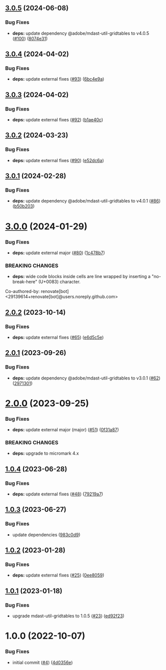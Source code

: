 ## [3.0.5](https://github.com/adobe/remark-gridtables/compare/v3.0.4...v3.0.5) (2024-06-08)


### Bug Fixes

* **deps:** update dependency @adobe/mdast-util-gridtables to v4.0.5 ([#100](https://github.com/adobe/remark-gridtables/issues/100)) ([8074e31](https://github.com/adobe/remark-gridtables/commit/8074e31c1b60cc48b58018ac332f9aca08f234af))

## [3.0.4](https://github.com/adobe/remark-gridtables/compare/v3.0.3...v3.0.4) (2024-04-02)


### Bug Fixes

* **deps:** update external fixes ([#93](https://github.com/adobe/remark-gridtables/issues/93)) ([6bc4e9a](https://github.com/adobe/remark-gridtables/commit/6bc4e9ae36506682ca4997e9f15b4eefa13b13e9))

## [3.0.3](https://github.com/adobe/remark-gridtables/compare/v3.0.2...v3.0.3) (2024-04-02)


### Bug Fixes

* **deps:** update external fixes ([#92](https://github.com/adobe/remark-gridtables/issues/92)) ([b1ae40c](https://github.com/adobe/remark-gridtables/commit/b1ae40ce5d8c0b4dedb2d11689179cbcd6a39c1e))

## [3.0.2](https://github.com/adobe/remark-gridtables/compare/v3.0.1...v3.0.2) (2024-03-23)


### Bug Fixes

* **deps:** update external fixes ([#90](https://github.com/adobe/remark-gridtables/issues/90)) ([e52dc6a](https://github.com/adobe/remark-gridtables/commit/e52dc6aa42f7ccf917493b66ca9fd676c75e22d5))

## [3.0.1](https://github.com/adobe/remark-gridtables/compare/v3.0.0...v3.0.1) (2024-02-28)


### Bug Fixes

* **deps:** update dependency @adobe/mdast-util-gridtables to v4.0.1 ([#86](https://github.com/adobe/remark-gridtables/issues/86)) ([b50b203](https://github.com/adobe/remark-gridtables/commit/b50b203c2ca79b0f6404b5705646b7ea81668837))

# [3.0.0](https://github.com/adobe/remark-gridtables/compare/v2.0.2...v3.0.0) (2024-01-29)


### Bug Fixes

* **deps:** update external major ([#80](https://github.com/adobe/remark-gridtables/issues/80)) ([1c478b7](https://github.com/adobe/remark-gridtables/commit/1c478b7353731068ec2c4c4a5658c9ce7b0ce9eb))


### BREAKING CHANGES

* **deps:** wide code blocks inside cells are line wrapped by inserting a "no-break-here" (U+0083) character.

Co-authored-by: renovate[bot] <29139614+renovate[bot]@users.noreply.github.com>

## [2.0.2](https://github.com/adobe/remark-gridtables/compare/v2.0.1...v2.0.2) (2023-10-14)


### Bug Fixes

* **deps:** update external fixes ([#65](https://github.com/adobe/remark-gridtables/issues/65)) ([e6d5c5e](https://github.com/adobe/remark-gridtables/commit/e6d5c5e4050a4efbe44485ca136aa9b6dda4b995))

## [2.0.1](https://github.com/adobe/remark-gridtables/compare/v2.0.0...v2.0.1) (2023-09-26)


### Bug Fixes

* **deps:** update dependency @adobe/mdast-util-gridtables to v3.0.1 ([#62](https://github.com/adobe/remark-gridtables/issues/62)) ([2971301](https://github.com/adobe/remark-gridtables/commit/29713012ebec9103f01821dafe470cdd23b6eae7))

# [2.0.0](https://github.com/adobe/remark-gridtables/compare/v1.0.4...v2.0.0) (2023-09-25)


### Bug Fixes

* **deps:** update external major (major) ([#51](https://github.com/adobe/remark-gridtables/issues/51)) ([0f31a87](https://github.com/adobe/remark-gridtables/commit/0f31a870d99c6474a28e301f3fa438e1f3b1baea))


### BREAKING CHANGES

* **deps:** upgrade to micromark 4.x

## [1.0.4](https://github.com/adobe/remark-gridtables/compare/v1.0.3...v1.0.4) (2023-06-28)


### Bug Fixes

* **deps:** update external fixes ([#48](https://github.com/adobe/remark-gridtables/issues/48)) ([79219a7](https://github.com/adobe/remark-gridtables/commit/79219a70b87bad271abcbf758d779d4c8954c52b))

## [1.0.3](https://github.com/adobe/remark-gridtables/compare/v1.0.2...v1.0.3) (2023-06-27)


### Bug Fixes

* update dependencies ([983c0d9](https://github.com/adobe/remark-gridtables/commit/983c0d90617a477abefacdb90299448198aa6400))

## [1.0.2](https://github.com/adobe/remark-gridtables/compare/v1.0.1...v1.0.2) (2023-01-28)


### Bug Fixes

* **deps:** update external fixes ([#25](https://github.com/adobe/remark-gridtables/issues/25)) ([0ee8059](https://github.com/adobe/remark-gridtables/commit/0ee8059abe9a766a929a42583b3da7aeb1e6fcfa))

## [1.0.1](https://github.com/adobe/remark-gridtables/compare/v1.0.0...v1.0.1) (2023-01-18)


### Bug Fixes

* upgrade mdast-util-gridtables to 1.0.5 ([#23](https://github.com/adobe/remark-gridtables/issues/23)) ([ed92f23](https://github.com/adobe/remark-gridtables/commit/ed92f2327a6e9356d4fd450d0a4e02f5ec07e32c))

# 1.0.0 (2022-10-07)


### Bug Fixes

* initial commit ([#4](https://github.com/adobe/remark-gridtables/issues/4)) ([4d0356e](https://github.com/adobe/remark-gridtables/commit/4d0356ee576e419b6706274f975eba96ade9d99c))
